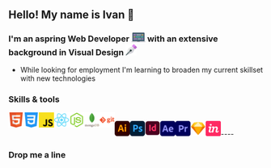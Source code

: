 ## Hello! My name is Ivan 👋

### I'm an aspring Web Developer <img alt="laptop icon" width="28px" src="/images/laptop.svg" /> with an extensive background in Visual Design <img alt="Pen tool" width="22px" src="/images/pen.svg" />

- While looking for employment I'm learning to broaden my current skillset with new technologies

### Skills & tools
<img align="left" style="margin-bottom: 5px" alt="Skill - HTML5" width="30px" src="images/html5.svg" />
<img align="left" style="margin-bottom: 5px" alt="Skill - CSS3" width="30px" src="images/css3.svg" />
<img align="left" style="margin-bottom: 5px" alt="Skill - Javascript" width="30px" src="images/javascript.svg" />
<img align="left" style="margin-bottom: 5px" alt="Skill - React" width="30px" src="images/react.svg" />
<img align="left" style="margin-bottom: 5px" alt="Skill - NodeJs" width="30px" src="images/node-js.svg" />
<img align="left" style="margin-bottom: 5px" alt="Skill - Mongo Db" width="30px" src="images/mongodb.svg" />
<img align="left" style="margin-bottom: 5px" alt="Skill - Git" width="30px" src="images/git.svg" />
<br>

<img align="left" style="margin-bottom: 5px" alt="Skill - Illustrator" width="30px" src="images/illustrator.svg" />
<img align="left" style="margin-bottom: 5px" alt="Skill - Photoshop" width="30px" src="images/photoshop.svg" />
<img align="left" style="margin-bottom: 5px" alt="Skill - InDesign" width="30px" src="images/indesign.svg" />
<img align="left" style="margin-bottom: 5px" alt="Skill - After Effects" width="30px" src="images/aftereffects.svg" />
<img align="left" style="margin-bottom: 5px" alt="Skill - Premiere Pro" width="30px" src="images/premiere.svg" />
<img align="left" style="margin-bottom: 5px" alt="Skill - Sketch App" width="30px" src="images/sketch.svg" />
<img align="left" style="margin-bottom: 5px" alt="Skill - Invision App" width="30px" src="images/invision.svg" />
<br>
----

### Drop me a line
